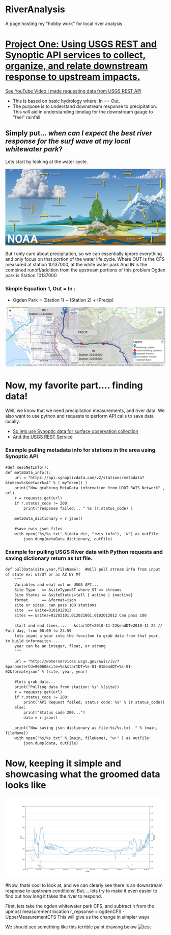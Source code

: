 # RiverAnalysis
A page hosting my "hobby work" for local river analysis

# [Project One: Using USGS REST and Synoptic API services to collect, organize, and relate downstream response to upstream impacts.](https://andrewpark467.github.io/RiverAnalysis/)
[See YouTube Video I made requesting data from USGS REST API](https://www.youtube.com/watch?v=pjVDZEw2EsQ&t=970s)

- This is based on basic hydrology where: In == Out.
- The purpose is to understand downstream response to precipitation. This will aid in understanding timelag for the downstream gauge to "feel" rainfall. 

## Simply put... *when can I expect the best river response for the surf wave at my local whitewater park*?


Lets start by looking at the water cycle.

![water cycle by Dennis Cain, NWS](watercycle_rc.png)


But I only care about precipitation, so we can essentially ignore everything and only focus on that portion of the water life cycle.
Where OUT is the CFS measured at station 10137000, at the white water park
And IN is the combined runoff/addition from the upstream portions of this problem
Ogden park is Station 10137000 

### Simple Equation 1, Out = In :
- Ogden Park = (Station 1) + (Station 2)  + (Precip)


![USGS WEBER RIVER](riverLookUSGS.png)


# Now, my favorite part.... finding data!

Well, we know that we need precipitation measurements, and river data. 
We also want to use python and requests to perform API calls to save data locally. 
- [So lets use Synoptic data for surface observation collection](https://developers.synopticdata.com/mesonet/)
- [And the USGS REST Service](https://waterservices.usgs.gov/)

### Example pulling metadata info for stations in the area using Synoptic API
```
#def mesoNetInfo():
def metaData_info():
    url = "https://api.synopticdata.com/v2/stations/metadata?&token=%s&network=4" % ( myToken() )
    print("Now grabbing MetaData information from UDOT RWIS Network" , url) 
    r = requests.get(url)
    if r.status_code != 200:
        print("response failed... " %s (r.status_code) )
   
    metaData_dictionary = r.json()

    #save rwis json files
    with open('%s/%s.txt' %(data_dir, "rwis_info"), 'w') as outFile:
        json.dump(metaData_dictionary, outFile)
```



### Example for pulling USGS River data with Python requests and saving dictionary return as txt file.

```
def pullData(site,year,fileName):  #Will pull stream info from input of state ex: ut/UT or az AZ NY MT
    """
    Variables and what not on USGS API...
    Site Type   == &siteType=ST where ST == streams
    Site Status == &siteStatus={all | active | inactive}
    format      == &format=json 
    site or sites, can pass 100 stations
    site  == &site=0101012013
    sites == &sites=01202101,012021001,0102012012 Can pass 100 
    
    start and end times....   &startDT=2010-11-22&endDT=2010-11-22 // Full day, from 00:00 to 23:59
    lets input a year into the funciton to grab data from that year, to build informaiton.... 
    year can be an integer, float, or strong
    """

    url = "http://waterservices.usgs.gov/nwis/iv/?&parameterCd=00060&site=%s&startDT=%s-01-01&endDT=%s-01-02&format=json" % (site, year, year)
    
    #lets grab data...
    print("Pulling data from station: %s" %(site))
    r = requests.get(url)
    if r.status_code != 200:
        print("API Request failed, status code: %s" % (r.status_code))
    else:
        print("Status code 200...")
        data = r.json()
    
    print("Now saving json dictionary as file:%s/%s.txt  " % (main, fileName))
    with open("%s/%s.txt" % (main, fileName), "w+" ) as outFile:
        json.dump(data, outFile)
```

# Now, keeping it simple and showcasing what the groomed data looks like
![3 rivers ](1650110455946.jpg) 

#Now, thats cool to look at, and we can clearly see there is an downstream response to upstream conditions!
But.... lets try to make it even easier to find out how long it takes the river to respond.

First, lets take the ogden whitewater park CFS, and subtract it from the upmost measurement location
r_repsonse = ogdenCFS - UpperMeasurementCFS
This will give us the change in simpler ways

We should see something like this terrible paint drawing below
![test](pic2.jpg) 


